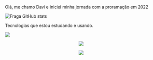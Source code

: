 Olá, me chamo Davi e iniciei minha jornada com a proramação em 2022

![Fraga GitHub stats](https://github-readme-stats.vercel.app/api?username=Dav1Samu3l&show_icons=true&theme=dracula&count_private=true)


   Tecnologias que estou estudando e usando.





<div style= 600px; ">
  <a href="https://github.com/Dav1Samu3l/github-readme-stats">
    <img align="center" src="https://github-readme-stats.vercel.app/api/top-langs/?username=Dav1Samu3l&theme=blue-green" />
  </a>
</div>

<p align="center">
  <a href="https://skillicons.dev">
    <img src="https://skillicons.dev/icons?i=js,html,css,react,nodejs,bash" />
  </a>
</p>


<p align="center">
  <a href="https://skillicons.dev">
    <img src="https://skillicons.dev/icons?i=git,linux,bootstrap,vscode,vercel,docker,github" />
  </a>
</p>




                                                                                             
